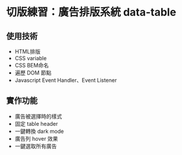 # 切版練習：廣告排版系統 data-table
## 使用技術 
  -  HTML排版
  -  CSS variable
  -  CSS  BEM命名
  -  遍歷 DOM 節點
  -  Javascript Event Handler、Event Listener
  
## 實作功能
  -  廣告被選擇時的樣式
  -  固定 table header
  -  一鍵轉換 dark mode
  -  廣告列 hover 效果
  -  一鍵選取所有廣告
